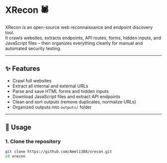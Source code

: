 # XRecon 🕷️

XRecon is an open-source web reconnaissance and endpoint discovery tool.  
It crawls websites, extracts endpoints, API routes, forms, hidden inputs, and JavaScript files – then organizes everything cleanly for manual and automated security testing.

---

## ✨ Features

- Crawl full websites
- Extract all internal and external URLs
- Parse and save HTML forms and hidden inputs
- Download JavaScript files and extract API endpoints
- Clean and sort outputs (remove duplicates, normalize URLs)
- Organized outputs into `outputs/` folder

---

## 🚀 Usage

### 1. Clone the repository

```bash
git clone https://github.com/Amel1308/xrecon.git
cd xrecon
